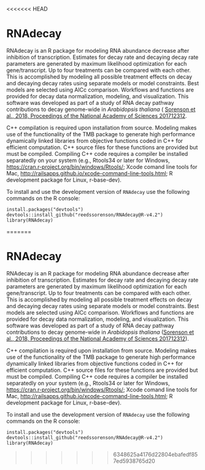 <<<<<<< HEAD
# RNAdecay
RNAdecay is an R package for modeling RNA abundance decrease after inhibition of transcription. Estimates for decay rate and decaying decay rate parameters are generated by maximum likelihood optimization for each gene/transcript. Up to four treatments can be compared with each other. This is accomplished by modeling all possible treatment effects on decay and decaying decay rates using separate models or model constraints. Best models are selected using AICc comparison. Workflows and functions are provided for decay data normalization, modeling, and visualization. This software was developed as part of a study of RNA decay pathway contributions to decay genome-wide in _Arabidopsis thaliana_ ( [Sorenson et al., 2018, Proceedings of the National Academy of Sciences 201712312](https://doi.org/10.1073/pnas.1712312115).

C++ compilation is required upon installation from source. Modeling makes use of the functionality of the TMB package to generate high performance dynamically linked libraries from objective functions coded in C++ for efficient computation. C++ source files for these functions are provided but must be compiled. Compiling C++ code requires a compiler be installed separatedly on your system (e.g., Rtools34 or later for Windows,  https://cran.r-project.org/bin/windows/Rtools/; Xcode comand line tools for Mac, http://railsapps.github.io/xcode-command-line-tools.html; R development package for Linux, r-base-dev). 

To install and use the development version of `RNAdecay` use the following commands on the R console: 
```{r}
install.packages("devtools")
devtools::install_github("reedssorenson/RNAdecay@R-v4.2")
library(RNAdecay)
```
=======
# RNAdecay
RNAdecay is an R package for modeling RNA abundance decrease after inhibition of transcription. Estimates for decay rate and decaying decay rate parameters are generated by maximum likelihood optimization for each gene/transcript. Up to four treatments can be compared with each other. This is accomplished by modeling all possible treatment effects on decay and decaying decay rates using separate models or model constraints. Best models are selected using AICc comparison. Workflows and functions are provided for decay data normalization, modeling, and visualization. This software was developed as part of a study of RNA decay pathway contributions to decay genome-wide in _Arabidopsis thaliana_ ([Sorenson et al., 2018, Proceedings of the National Academy of Sciences 201712312](https://doi.org/10.1073/pnas.1712312115)).

C++ compilation is required upon installation from source. Modeling makes use of the functionality of the TMB package to generate high performance dynamically linked libraries from objective functions coded in C++ for efficient computation. C++ source files for these functions are provided but must be compiled. Compiling C++ code requires a compiler be installed separatedly on your system (e.g., Rtools34 or later for Windows,  https://cran.r-project.org/bin/windows/Rtools/; Xcode comand line tools for Mac, http://railsapps.github.io/xcode-command-line-tools.html; R development package for Linux, r-base-dev). 

To install and use the development version of `RNAdecay` use the following commands on the R console: 
```{r}
install.packages("devtools")
devtools::install_github("reedssorenson/RNAdecay@R-v4.2")
library(RNAdecay)
```
>>>>>>> 6348625a4176d22804ebafedf857ed5938765d20
